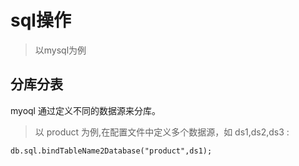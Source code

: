# sql操作
> 以mysql为例

## 分库分表
myoql 通过定义不同的数据源来分库。 
> 以 product 为例,在配置文件中定义多个数据源，如 ds1,ds2,ds3 :


    db.sql.bindTableName2Database("product",ds1);
    
    
    
    
